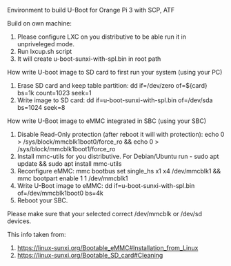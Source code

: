 Environment to build U-Boot for Orange Pi 3 with SCP, ATF

Build on own machine:
1. Please configure LXC on you distributive to be able run it in unpriveleged mode.
2. Run lxcup.sh script
3. It will create u-boot-sunxi-with-spl.bin in root path

How write U-boot image to SD card to first run your system (using your PC)
1. Erase SD card and keep table partition: dd if=/dev/zero of=${card} bs=1k count=1023 seek=1
2. Write image to SD card: dd if=u-boot-sunxi-with-spl.bin of=/dev/sda bs=1024 seek=8

How write U-Boot image to eMMC integrated in SBC (using your SBC)
1. Disable Read-Only protection (after reboot it will with protection): echo 0 > /sys/block/mmcblk1boot0/force_ro && echo 0 > /sys/block/mmcblk1boot1/force_ro
2. Install mmc-utils for you distributive. For Debian/Ubuntu run - sudo apt update && sudo apt install mmc-utils
3. Reconfigure eMMC: mmc bootbus set single_hs x1 x4 /dev/mmcblk1 && mmc bootpart enable 1 1 /dev/mmcblk1
4. Write U-Boot image to eMMC: dd if=u-boot-sunxi-with-spl.bin of=/dev/mmcblk1boot0 bs=4k
5. Reboot your SBC.

Please make sure that your selected correct /dev/mmcblk or /dev/sd devices.

This info taken from:
1. https://linux-sunxi.org/Bootable_eMMC#Installation_from_Linux
2. https://linux-sunxi.org/Bootable_SD_card#Cleaning
